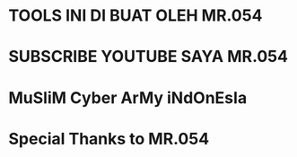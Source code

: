 # TOOLS INI DI BUAT OLEH MR.054
# SUBSCRIBE YOUTUBE SAYA MR.054
# MuSliM Cyber ArMy iNdOnEsIa
# Special Thanks to MR.054
